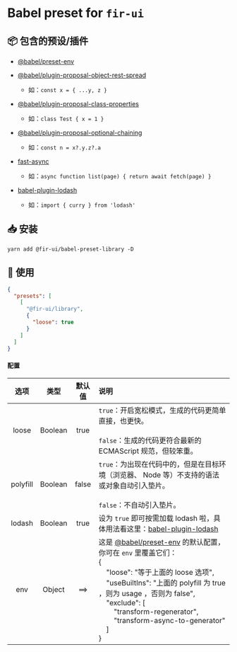 # Babel preset for `fir-ui`

## 📦 包含的预设/插件
- [@babel/preset-env](https://github.com/babel/babel/tree/master/packages/babel-preset-env)

- [@babel/plugin-proposal-object-rest-spread](https://github.com/babel/babel/tree/master/packages/babel-plugin-proposal-object-rest-spread)
  - 如：`const x = { ...y, z }`

- [@babel/plugin-proposal-class-properties](https://github.com/babel/babel/tree/master/packages/babel-plugin-proposal-class-properties)
  - 如：`class Test { x = 1 }`

- [@babel/plugin-proposal-optional-chaining](https://github.com/babel/babel/tree/master/packages/babel-plugin-proposal-optional-chaining)
  - 如：`const n = x?.y.z?.a`

- [fast-async](https://github.com/MatAtBread/fast-async)
  - 如：`async function list(page) { return await fetch(page) }`

- [babel-plugin-lodash](https://github.com/lodash/babel-plugin-lodash)
  - 如：`import { curry } from 'lodash'`


## 📥 安装
```shell
yarn add @fir-ui/babel-preset-library -D
```


## 🔧 使用
```json
{
  "presets": [
    [
      "@fir-ui/library",
      {
        "loose": true
      }
    ]
  ]
}
```
#### 配置
选项  |  类型  | 默认值 | 说明
:---: | :---: | :---: | :----
loose | Boolean | true | `true`：开启宽松模式，生成的代码更简单直接，也更快。<br /><br />`false`：生成的代码更符合最新的 ECMAScript 规范，但较笨重。
polyfill | Boolean | false | `true`：为出现在代码中的，但是在目标环境（浏览器、 Node 等）不支持的语法或对象自动引入垫片。<br /><br />`false`：不自动引入垫片。
lodash | Boolean | true | 设为 `true` 即可按需加载 lodash 啦，具体用法看这里：[babel-plugin-lodash](https://github.com/lodash/babel-plugin-lodash)
env | Object | ==> | 这是 [@babel/preset-env](https://github.com/babel/babel/tree/master/packages/babel-preset-env) 的默认配置，你可在 `env` 里覆盖它们：<br />{<!--DONT-REMOVE:eyBsb29zZTogJ+etieS6juS4iumdoueahCBsb29zZSDpgInpobknLCB1c2VCdWlsdEluczogJ+S4iumdoueahCBwb2x5ZmlsbCDkuLogdHJ1ZSDvvIzliJnkuLogdXNhZ2Ug77yM5ZCm5YiZ5Li6IGZhbHNlJywgZXhjbHVkZTogWyd0cmFuc2Zvcm0tcmVnZW5lcmF0b3InLCAndHJhbnNmb3JtLWFzeW5jLXRvLWdlbmVyYXRvciddIH0=--><br />&nbsp;&nbsp;&nbsp;&nbsp;"loose": "等于上面的 loose 选项",<br />&nbsp;&nbsp;&nbsp;&nbsp;"useBuiltIns": "上面的 polyfill 为 true ，则为 usage ，否则为 false",<br />&nbsp;&nbsp;&nbsp;&nbsp;"exclude": [<br />&nbsp;&nbsp;&nbsp;&nbsp;&nbsp;&nbsp;&nbsp;&nbsp;"transform-regenerator",<br />&nbsp;&nbsp;&nbsp;&nbsp;&nbsp;&nbsp;&nbsp;&nbsp;"transform-async-to-generator"<br />&nbsp;&nbsp;&nbsp;&nbsp;]<br />}
